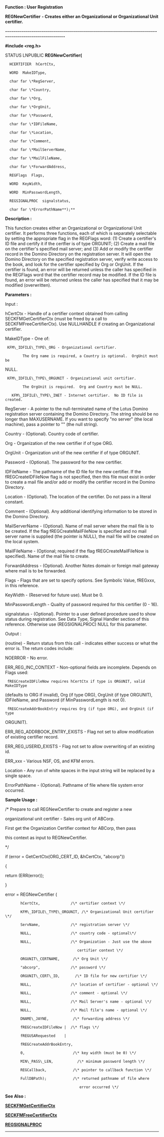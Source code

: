 




<!--
 /\* Font Definitions \*/
 @font-face
 {font-family:Courier;
 panose-1:2 7 4 9 2 2 5 2 4 4;}
@font-face
 {font-family:"Tms Rmn";
 panose-1:2 2 6 3 4 5 5 2 3 4;}
@font-face
 {font-family:Helv;
 panose-1:2 11 6 4 2 2 2 3 2 4;}
@font-face
 {font-family:"Cambria Math";
 panose-1:2 4 5 3 5 4 6 3 2 4;}
 /\* Style Definitions \*/
 p.MsoNormal, li.MsoNormal, div.MsoNormal
 {margin-top:0cm;
 margin-right:0cm;
 margin-bottom:8.0pt;
 margin-left:0cm;
 line-height:107%;
 font-size:11.0pt;
 font-family:"Calibri",sans-serif;}
.MsoChpDefault
 {font-size:11.0pt;}
.MsoPapDefault
 {margin-bottom:8.0pt;
 line-height:107%;}
 /\* Page Definitions \*/
 @page WordSection1
 {size:612.0pt 792.0pt;
 margin:72.0pt 72.0pt 72.0pt 72.0pt;}
div.WordSection1
 {page:WordSection1;}
-->




 


**Function : User Registration**



**REGNewCertifier** **- Creates
either an Organizational or Organizational Unit certifier.**


**----------------------------------------------------------------------------------------------------------**



**#include <reg.h>**



STATUS
LNPUBLIC **REGNewCertifier(**  

      HCERTIFIER  hCertCtx,  

      WORD  MakeIDType,  

      char far \*RegServer,  

      char far \*Country,  

      char far \*Org,  

      char far \*OrgUnit,  

      char far \*Password,  

      char far \*IDFileName,  

      char far \*Location,  

      char far \*Comment,  

      char far \*MailServerName,  

      char far \*MailFileName,  

      char far \*ForwardAddress,  

      REGFlags  Flags,  

      WORD  KeyWidth,  

      WORD  MinPasswordLength,  

      REGSIGNALPROC  signalstatus,  

      char far \*ErrorPathName**);**



**Description :**



This
function creates either an Organizational or Organizational Unit certifier.  It
performs three functions, each of which is separately selectable by setting the
appropriate flag in the REGFlags word:  (1) Create a certifier's ID file and
certify it if the certfier is of type ORGUNIT; (2) Create a mail file on the
certifier's specified mail server; and (3) Add or modify the certifier record
in the Domino Directory on the registration server.  It will open the Domino
Directory on the specified registration server, verify write access to the
book, and look for the certifier specified by Org or OrgUnit.  If the certifier
is found, an error will be returned unless the caller has specified in the
REGFlags word that the certifier record may be modified.  If the ID file is
found, an error will be returned unless the caller has specified that it may be
modified (overwritten).


 


**Parameters :**



Input :  

hCertCtx  -  Handle of a certifier context obtained from calling
SECKFMGetCertifierCtx (must be freed by a call to SECKFMFreeCertifierCtx).  Use
NULLHANDLE if creating an Organizational certifier.  

  

MakeIDType  -  One of:  

     KFM\_IDFILE\_TYPE\_ORG - Organizational certifier.  

            The Org name is required, a Country is optional.  OrgUnit must be
NULL.  

     KFM\_IDFILE\_TYPE\_ORGUNIT - Organizational unit certifier.  

            The OrgUnit is required.  Org and Country must be NULL.  

       KFM\_IDFILE\_TYPE\_INET - Internet certifier.  No ID file is created.  

  

RegServer  -  A pointer to the null-terminated name of the Lotus Domino
registration server containing the Domino Directory.  The string should be no
longer than MAXUSERNAME. If you want to specify "no server" (the
local machine), pass a pointer to "" (the null string).  

  

Country  -  (Optional).  Country code of certifier.  

  

Org  -  Organization of the new certifier if of type ORG.  

  

OrgUnit  -  Organization unit of the new certifier if of type ORGUNIT.  

  

Password  -  (Optional).  The password for the new certifier.  

  

IDFileName  -  The pathname of the ID file for the new certifier.   If the
fREGCreateIDFileNow flag is not specified, then this file must exist in order
to create a mail file and/or add or modify the certifier record in the Domino
Directory.  

  

Location  -  (Optional).  The location of the certifier.  Do not pass in a
literal constant.  

  

Comment  -  (Optional).  Any additional identifying information to be stored in
the Domino Directory.  

  

MailServerName  -  (Optional).  Name of mail server where the mail file is to
be created.  If the flag fREGCreateMailFileNow is specified and no mail server
name is supplied (the pointer is NULL), the mail file will be created on the
local system.  

  

MailFileName  -  (Optional;  required if the flag fREGCreateMailFileNow is
specified).  Name of the mail file to create.  

  

ForwardAddress  -  (Optional).  Another Notes domain or foreign mail gateway
where mail is to be forwarded.  

  

Flags  -  Flags that are set to specify options.  See Symbolic Value, fREGxxx,
in this reference.  

  

KeyWidth  -  (Reserved for future use).  Must be 0.  

  

MinPasswordLength  -  Quality of password required for this certifier (0 - 16).  

  

signalstatus  -  (Optional).  Pointer to a user defined procedure used to show
status during registration.  See Data Type, Signal Handler section of this
reference.  Otherwise use (REGSIGNALPROC) NULL for this parameter.  

  




Output :  

(routine)  -  Return status from this call - indicates either success or what
the error is.  The return codes include:  

  

NOERROR  -  No error.  

ERR\_REG\_INC\_CONTEXT  -  Non-optional fields are incomplete.  Depends on Flags
used:  

     fREGCreateIDFileNow requires hCertCtx if type is ORGUNIT, valid MakeIDType
(defaults to ORG if invalid), Org (if type ORG), OrgUnit (if type ORGUNIT),
IDFileName, and Password (if MinPasswordLength is not 0).  

     fREGCreateAddrBookEntry requires Org (if type ORG), and OrgUnit (if type
ORGUNIT).  

ERR\_REG\_ADDRBOOK\_ENTRY\_EXISTS  -  Flag not set to allow modification of
existing certifier record.  

ERR\_REG\_USERID\_EXISTS  -  Flag not set to allow overwriting of an existing id.  

ERR\_xxx  -  Various NSF, OS, and KFM errors.  

  

  

Location  -  Any run of white spaces in the input string will be replaced by a
single space.  

  

ErrorPathName  -  (Optional).  Pathname of file where file system error
occurred.  

  




 **Sample Usage :**


/\* Prepare to call
REGNewCertifier to create and register a new   

  organizational unit certifier - Sales org unit of ABCorp.   

  First get the Organization Certifier context for ABCorp, then pass  

  this context as input to REGNewCertifier.   

\*/  

  

if (error = GetCertCtx(ORG\_CERT\_ID, &hCertCtx, "abcorp"))  

{  

   return (ERR(error));  

}  

     

error = REGNewCertifier (  

           hCertCtx,              /\* certifier context \*/  

           KFM\_IDFILE\_TYPE\_ORGUNIT, /\* Organizational Unit certifier \*/  

           ServName,              /\* registration server \*/  

           NULL,                  /\* country code - optional\*/  

           NULL,                  /\* Organization - Just use the above  

                                     certifier context \*/  

           ORGUNIT\_CERTNAME,      /\* Org Unit \*/  

           "abcorp",              /\* password \*/  

           ORGUNIT\_CERT\_ID,       /\* ID file for new certifier \*/  

           NULL,                  /\* location of certifier - optional \*/  

           NULL,                  /\* comment - optional \*/  

           NULL,                  /\* Mail Server's name - optional \*/  

           NULL,                  /\* Mail file's name - optional \*/  

           DNAME\_JAYNE,           /\* forwarding address \*/  

           fREGCreateIDFileNow |  /\* flags \*/  

           fREGUSARequested    |  

           fREGCreateAddrBookEntry,  

           0,                      /\* key width (must be 0) \*/  

           MIN\_PASS\_LEN,           /\* minimum password length \*/  

           REGCallback,            /\* pointer to callback function \*/  

           FullDBPath);            /\* returned pathname of file where  

                                      error occurred \*/


 **See Also :**


**[SECKFMGetCertifierCtx](SECKFMGetCertifierCtx.md)**


**[SECKFMFreeCertifierCtx](SECKFMFreeCertifierCtx.md)**


**[REGSIGNALPROC](REGSIGNALPROC.md)**



----------------------------------------------------------------------------------------------------------


 





